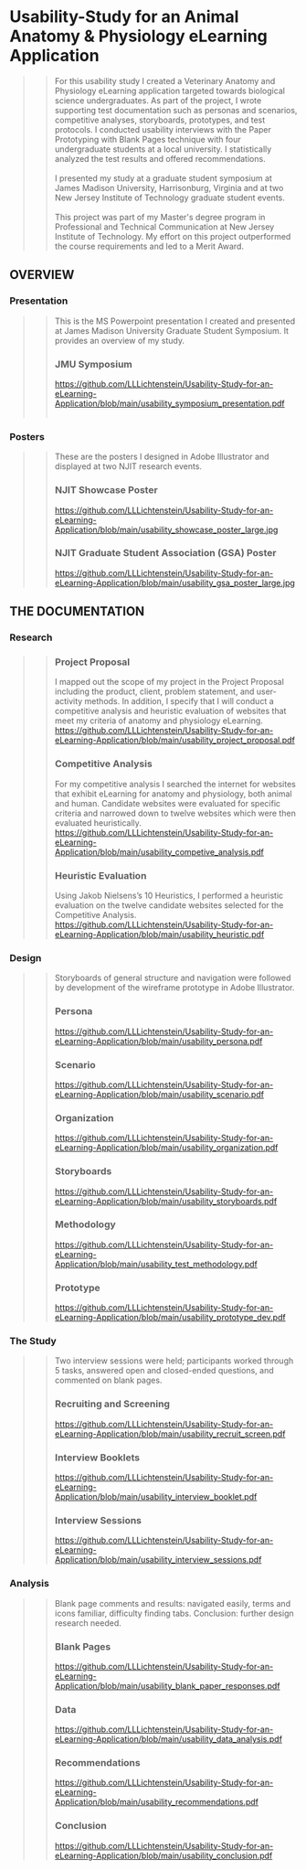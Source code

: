 # Usability-Study for an Animal Anatomy &amp; Physiology eLearning Application
> > For this usability study I created a Veterinary Anatomy and Physiology eLearning application targeted towards biological science undergraduates. As part of the project, I wrote supporting test documentation such as personas and scenarios, competitive analyses, storyboards, prototypes, and test protocols. I conducted usability interviews with the Paper Prototyping with Blank Pages technique with four undergraduate students at a local university. I statistically analyzed the test results and offered recommendations. <br><br>
> > I presented my study at a graduate student symposium at James Madison University, Harrisonburg, Virginia and at two New Jersey Institute of Technology graduate student events.<br><br>
> > This project was part of my Master's degree program in Professional and Technical Communication at New Jersey Institute of Technology. My effort on this project outperformed the course requirements and led to a Merit Award.
## OVERVIEW 
### Presentation  
> > This is the MS Powerpoint presentation I created and presented at James Madison University Graduate Student Symposium. It provides an overview of my study.<br>
> > ### JMU Symposium
> > https://github.com/LLLichtenstein/Usability-Study-for-an-eLearning-Application/blob/main/usability_symposium_presentation.pdf <br><br>
### Posters
> > These are the posters I designed in Adobe Illustrator and displayed at two NJIT research events.<br>
> > ### NJIT Showcase Poster
> > https://github.com/LLLichtenstein/Usability-Study-for-an-eLearning-Application/blob/main/usability_showcase_poster_large.jpg <br>
> > ### NJIT Graduate Student Association (GSA) Poster
> > https://github.com/LLLichtenstein/Usability-Study-for-an-eLearning-Application/blob/main/usability_gsa_poster_large.jpg <br>
## THE DOCUMENTATION
### Research
> > ### Project Proposal
> > I mapped out the scope of my project in the Project Proposal including the product, client, problem statement, and user-activity methods. In addition, I specify that I will conduct a competitive analysis and heuristic evaluation of websites that meet my criteria of anatomy and physiology eLearning. <br>
> > https://github.com/LLLichtenstein/Usability-Study-for-an-eLearning-Application/blob/main/usability_project_proposal.pdf <br>
> > ### Competitive Analysis
> > For my competitive analysis I searched the internet for websites that exhibit eLearning for anatomy and physiology, both animal and human. Candidate websites were evaluated for specific criteria and narrowed down to twelve websites which were then evaluated heuristically. <br>
> > https://github.com/LLLichtenstein/Usability-Study-for-an-eLearning-Application/blob/main/usability_competive_analysis.pdf <br>
> > ### Heuristic Evaluation
> > Using Jakob Nielsens’s 10 Heuristics, I performed a heuristic evaluation on the twelve candidate websites selected for the Competitive Analysis.  
> > https://github.com/LLLichtenstein/Usability-Study-for-an-eLearning-Application/blob/main/usability_heuristic.pdf <br>
### Design
> > Storyboards of general structure and navigation were followed by development of the wireframe prototype in Adobe Illustrator.<br>
> > ### Persona
> > https://github.com/LLLichtenstein/Usability-Study-for-an-eLearning-Application/blob/main/usability_persona.pdf <br>
> > ### Scenario
> > https://github.com/LLLichtenstein/Usability-Study-for-an-eLearning-Application/blob/main/usability_scenario.pdf <br>
> > ### Organization
> > https://github.com/LLLichtenstein/Usability-Study-for-an-eLearning-Application/blob/main/usability_organization.pdf <br>
> > ### Storyboards
> > https://github.com/LLLichtenstein/Usability-Study-for-an-eLearning-Application/blob/main/usability_storyboards.pdf <br>
> > ### Methodology
> > https://github.com/LLLichtenstein/Usability-Study-for-an-eLearning-Application/blob/main/usability_test_methodology.pdf <br>
> > ### Prototype
> > https://github.com/LLLichtenstein/Usability-Study-for-an-eLearning-Application/blob/main/usability_prototype_dev.pdf
### The Study
> > Two interview sessions were held; participants worked through 5 tasks, answered open and closed-ended questions, and commented on blank pages.<br>
> > ### Recruiting and Screening
> > https://github.com/LLLichtenstein/Usability-Study-for-an-eLearning-Application/blob/main/usability_recruit_screen.pdf
> > ### Interview Booklets
> > https://github.com/LLLichtenstein/Usability-Study-for-an-eLearning-Application/blob/main/usability_interview_booklet.pdf <br>
> > ### Interview Sessions
> > https://github.com/LLLichtenstein/Usability-Study-for-an-eLearning-Application/blob/main/usability_interview_sessions.pdf <br>
### Analysis
> > Blank page comments and results: navigated easily, terms and icons familiar, difficulty finding tabs. Conclusion: further design research needed.<br>
> > ### Blank Pages
> > https://github.com/LLLichtenstein/Usability-Study-for-an-eLearning-Application/blob/main/usability_blank_paper_responses.pdf <br>
> > ### Data
> > https://github.com/LLLichtenstein/Usability-Study-for-an-eLearning-Application/blob/main/usability_data_analysis.pdf <br>
> > ### Recommendations
> > https://github.com/LLLichtenstein/Usability-Study-for-an-eLearning-Application/blob/main/usability_recommendations.pdf <br>
> > ### Conclusion
> > https://github.com/LLLichtenstein/Usability-Study-for-an-eLearning-Application/blob/main/usability_conclusion.pdf <br>

